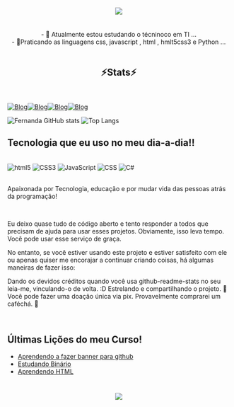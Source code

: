 
<h1 align="center">
<img src="https://readme-typing-svg.herokuapp.com/?font=Righteous&size=35&center=true&vCenter=true&width=500&height=70&duration=4000&lines=Olá!+👋;+me+chamo+Fernanda+Batista!;" />
</h1>
<br>

<div  align="center" >
  - 🔭 Atualmente estou estudando o técninoco em TI ...
  <br>
- 🌱Praticando as linguagens  css, javascript , html , hmlt5css3 e Python ...
</div>
<br>

<h2 align="center" >⚡Stats⚡</h2>
<br>

[![ Blog](https://img.shields.io/badge/GitHub-100000?style=for-the-badge&logo=github&logoColor=white)](https://github.com/Fernandass2)[![ Blog](https://img.shields.io/badge/Instagram-E4405F?style=for-the-badge&logo=instagram&logoColor=white)](https://www.instagram.com/_nandaaaab/)[![Blog](https://img.shields.io/badge/LinkedIn-0077B5?style=for-the-badge&logo=linkedin&logoColor=white)](https://www.linkedin.com/in/fernanda-batista-b2b907120/)[![Blog](https://img.shields.io/badge/HTML-239120?style=for-the-badge&logo=html5&logoColor=white)](https://github.com/Fernandass2/AuladeHTML)



![Fernanda GitHub stats](https://github-readme-stats.vercel.app/api?username=fernandass2&show_icons=true&theme=radical)  ![Top Langs](https://github-readme-stats.vercel.app/api/top-langs/?username=fernandass2&layout=compact)


## Tecnologia que eu uso no meu dia-a-dia!!

<div style="display: inline_block"><br/>
<img align: center; alt="html5" src="https://img.shields.io/badge/HTML5-E34F26?style=for-the-badge&logo=html5&logoColor=white">
<img align: center; alt="CSS3" src="https://img.shields.io/badge/CSS3-1572B6?style=for-the-badge&logo=css3&logoColor=white">
<img align: center; alt="JavaScript" src="https://img.shields.io/badge/JavaScript-323330?style=for-the-badge&logo=javascript&logoColor=F7DF1E">
<img align: center; alt="CSS" src="https://img.shields.io/badge/CSS-239120?&style=for-the-badge&logo=css3&logoColor=white">
<img align: center; alt="C#" src="https://img.shields.io/badge/C%23-239120?style=for-the-badge&logo=c-sharp&logoColor=white">

</div><br/>

 Apaixonada por Tecnologia, educação e por mudar vida das pessoas atrás da programação!

<br/>

Eu deixo quase tudo de código aberto e tento responder a todos que precisam de ajuda para usar esses projetos. Obviamente, isso leva tempo. Você pode usar esse serviço de graça.

No entanto, se você estiver usando este projeto e estiver satisfeito com ele ou apenas quiser me encorajar a continuar criando coisas, há algumas maneiras de fazer isso:

Dando os devidos créditos quando você usa github-readme-stats no seu leia-me, vinculando-o de volta. :D
Estrelando e compartilhando o projeto. 🚀
Você pode fazer uma doação única via pix. Provavelmente comprarei
um caféchá. 🍵



<br/>

## Últimas Lições do meu Curso!

- [Aprendendo a fazer banner para github](https://github.com/Fernandass2/Fernandass2)<br/>
- [Estudando Binário](https://github.com/Fernandass2/BIN-RIO)<br/>
- [Aprendendo HTML](https://github.com/Fernandass2/AuladeHTML)


<h1 align="center">
<img src="https://readme-typing-svg.herokuapp.com/?font=Righteous&size=35&center=true&vCenter=true&width=500&height=70&duration=4000&lines=Obrigada+e+volte+sempre!;" />
</h1>
